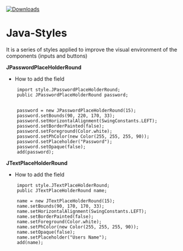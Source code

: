 [![Downloads](https://img.shields.io/npm/dm/eslint.svg)](https://github.com/Alejandro-prog/Java-Styles.git) 

# Java-Styles
It is a series of styles applied to improve the visual environment of the components (inputs and buttons)

**JPasswordPlaceHolderRound**

- How to add the field

```	
    import style.JPasswordPlaceHolderRound;
    public JPasswordPlaceHolderRound password;


    password = new JPasswordPlaceHolderRound(15);
    password.setBounds(90, 220, 170, 33);
    password.setHorizontalAlignment(SwingConstants.LEFT);
    password.setBorderPainted(false);
    password.setForeground(Color.white);
    password.setPhColor(new Color(255, 255, 255, 90));
    password.setPlaceholder("Password");
    password.setOpaque(false);
    add(password);
```

**JTextPlaceHolderRound**

- How to add the field

```	
    import style.JTextPlaceHolderRound;
    public JTextPlaceHolderRound name;

    name = new JTextPlaceHolderRound(15);
    name.setBounds(90, 170, 170, 33);
    name.setHorizontalAlignment(SwingConstants.LEFT);
    name.setBorderPainted(false);
    name.setForeground(Color.white);
    name.setPhColor(new Color(255, 255, 255, 90));
    name.setOpaque(false);
    name.setPlaceholder("Users Name");
    add(name);
```
